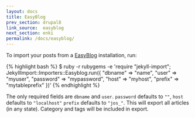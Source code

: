 ```yaml
---
layout: docs
title: EasyBlog
prev_section: drupal8
link_source:  easyblog
next_section: enki
permalink: /docs/easyblog/
---
```


To import your posts from a [EasyBlog](http://stackideas.com/easyblog) installation, run:

{% highlight bash %}
$ ruby -r rubygems -e 'require "jekyll-import";
    JekyllImport::Importers::Easyblog.run({
      "dbname"   => "name",
      "user"     => "myuser",
      "password" => "mypassword",
      "host"     => "myhost",
      "prefix"   => "mytableprefix"
    })'
{% endhighlight %}

The only required fields are `dbname` and `user`. `password` defaults to `""`,
`host` defaults to `"localhost"`
`prefix` defaults to `"jos_"`. This will export all articles (in any state). Category and tags will be included in export.

